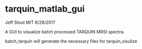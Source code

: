 # tarquin_matlab_gui

Jeff Stout MIT 8/28/2017

A GUI to visualize batch processed TARQUIN MRSI spectra.

batch_tarquin will generate the necessary files for tarquin_visulize
